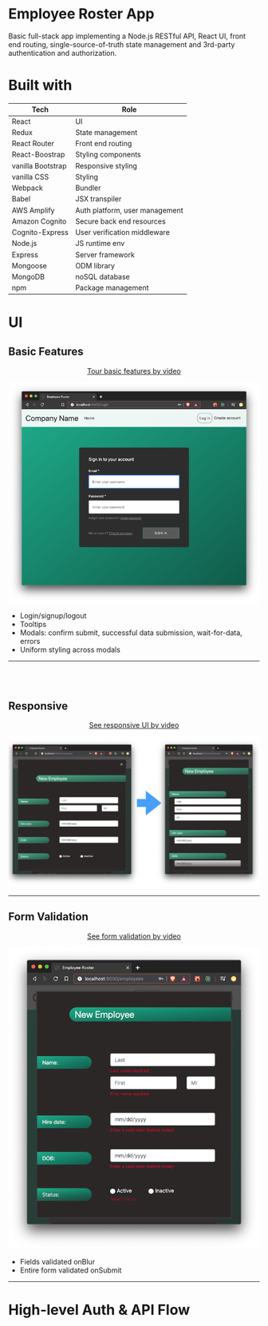 # Employee Roster App
Basic full-stack app implementing a Node.js RESTful API, React UI, front end routing, single-source-of-truth state management and 3rd-party authentication and authorization.


# Built with
| Tech              | Role                           |
|-------------------|--------------------------------|
| React             | UI                             |
| Redux             | State management               |
| React Router      | Front end routing              |
| React-Boostrap    | Styling components             |
| vanilla Bootstrap | Responsive styling             |
| vanilla CSS       | Styling                        |
| Webpack           | Bundler                        |
| Babel             | JSX transpiler                 |
| AWS Amplify       | Auth platform, user management |
| Amazon Cognito    | Secure back end resources      |
| Cognito-Express   | User verification middleware   |
| Node.js           | JS runtime env                 |
| Express           | Server framework               |
| Mongoose          | ODM library                    |
| MongoDB           | noSQL database                 |
| npm               | Package management             |


# UI

## Basic Features

<a href='https://youtu.be/amgjbuwtIhE' target="_blank">
  <p align="center">
    Tour basic features by video
  </p>
  <p align="center">
    <img src="readme-files/login.png" width="600">
  </p>
</a>

- Login/signup/logout
- Tooltips
- Modals: confirm submit, successful data submission, wait-for-data, errors
- Uniform styling across modals


__________________________

<br><br>
## Responsive
<a href='https://youtu.be/eGvXd54dMis' target="_blank">
  <p align="center">
    See responsive UI by video
  </p>
  <p align="center">
    <img src="readme-files/responsive.jpg" width="600">
  </p>
</a>


__________________________

## Form Validation
<a href='https://youtu.be/dSxuA-_tvjo' target="_blank">
  <p align="center">
    See form validation by video
  </p>
  <p align="center">
    <img src="readme-files/form-validation.png" width="600">
  </p>
</a>

- Fields validated onBlur
- Entire form validated onSubmit

__________________________

# High-level Auth & API Flow



